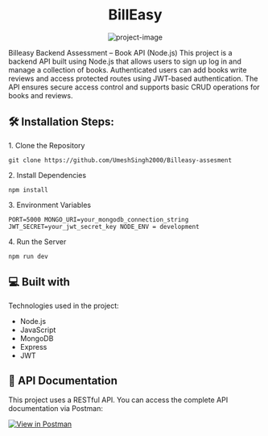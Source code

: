 <h1 align="center" id="title">BillEasy</h1>

<p align="center"><img src="https://socialify.git.ci/UmeshSingh2000/Billeasy-assesment/image?language=1&amp;name=1&amp;owner=1&amp;stargazers=1&amp;theme=Dark" alt="project-image"></p>

<p id="description">Billeasy Backend Assessment – Book API (Node.js) This project is a backend API built using Node.js that allows users to sign up log in and manage a collection of books. Authenticated users can add books write reviews and access protected routes using JWT-based authentication. The API ensures secure access control and supports basic CRUD operations for books and reviews.</p>

<h2>🛠️ Installation Steps:</h2>

<p>1. Clone the Repository</p>

```
git clone https://github.com/UmeshSingh2000/Billeasy-assesment
```

<p>2. Install Dependencies</p>

```
npm install
```

<p>3. Environment Variables</p>

```
PORT=5000 MONGO_URI=your_mongodb_connection_string JWT_SECRET=your_jwt_secret_key NODE_ENV = development
```

<p>4. Run the Server</p>

```
npm run dev
```

  
  
<h2>💻 Built with</h2>

Technologies used in the project:

*   Node.js
*   JavaScript
*   MongoDB
*   Express
*   JWT

## 📘 API Documentation

This project uses a RESTful API. You can access the complete API documentation via Postman:

[![View in Postman](https://img.shields.io/badge/Postman-View%20Docs-orange?logo=postman)](https://documenter.getpostman.com/view/36796105/2sB2qah1fC)

